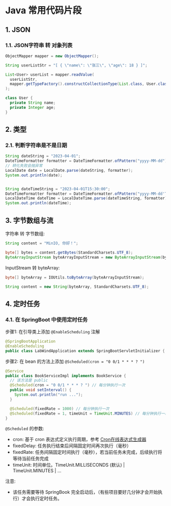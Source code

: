 <!--#region
@author 吴钦飞
@email wuqinfei@qq.com
@create date 2025-07-28 15:39:52
@modify date 2025-08-13 23:48:14
@desc [description]
#endregion-->

# Java 常用代码片段

## 1. JSON

### 1.1. JSON字符串 转 对象列表

```java
ObjectMapper mapper = new ObjectMapper();

String userListStr = "[ { \"name\": \"张三\", \"age\": 18 } ]";

List<User> userList = mapper.readValue(
  userListStr, 
  mapper.getTypeFactory().constructCollectionType(List.class, User.class)
);

class User {
  private String name;
  private Integer age;
}
```

## 2. 类型

### 2.1. 判断字符串是不是日期

```java
String dateString = "2023-04-01";
DateTimeFormatter formatter = DateTimeFormatter.ofPattern("yyyy-MM-dd");
// 转化失败会抛异常
LocalDate date = LocalDate.parse(dateString, formatter);
System.out.println(date);


String dateTimeString = "2023-04-01T15:30:00";
DateTimeFormatter formatter = DateTimeFormatter.ofPattern("yyyy-MM-dd'T'HH:mm:ss");
LocalDateTime dateTime = LocalDateTime.parse(dateTimeString, formatter);
System.out.println(dateTime);
```

## 3. 字节数组与流

字符串 转 字节数组:

```java
String content = "MinIO, 你好！";

byte[] bytes = content.getBytes(StandardCharsets.UTF_8);
ByteArrayInputStream byteArrayInputStream = new ByteArrayInputStream(bytes);
```

InputStream 转 byteArray:

```java
byte[] byteArray = IOUtils.toByteArray(byteArrayInputStream);

String content = new String(byteArray, StandardCharsets.UTF_8);
```

## 4. 定时任务

### 4.1. 在 SpringBoot 中使用定时任务

步骤1: 在引导类上添加 `@EnableScheduling` 注解

```java
@SpringBootApplication
@EnableScheduling
public class LabWindApplication extends SpringBootServletInitializer { /* ... */ }
```

步骤2: 在 bean 的方法上添加 `@Scheduled(cron = "0 0/1 * * * ? ")`

```java
@Service
public class BookServiceImpl implements BookService {
  // 该方法是 public
  @Scheduled(cron = "0 0/1 * * * ? ") // 每分钟执行一次
  public void setInterval() {
    System.out.println("run ...");
  }

  @Scheduled(‌fixedRate‌ = 1000) // 每分钟执行一次
  @Scheduled(‌fixedRate‌ = 1, timeUnit = TimeUnit.MINUTES) // 每分钟执行一次
}
```

`@Scheduled` 的参数:

* cron‌: 基于 cron 表达式定义执行周期，参考 [Cron在线表达式生成器](https://cron.ciding.cc/)
* fixedDelay‌: 任务执行结束后间隔固定时间再次执行（毫秒）
* ‌fixedRate‌: 任务间隔固定时间执行（毫秒），若当前任务未完成，后续执行将等待当前任务完成
* timeUnit: 时间单位。TimeUnit.MILLISECONDS (默认) | TimeUnit.MINUTES | ...

注意:

* 该任务需要等待 SpringBook 完全启动后，（有些项目要好几分钟才会开始执行）才会执行定时任务。

